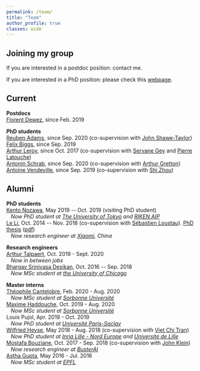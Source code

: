 ```yaml
---
permalink: /team/
title: "Team"
author_profile: true
classes: wide
---
```


## Joining my group

If you are interested in a postdoc position: contact me.

If you are interested in a PhD position: please check this [webpage](https://www.ucl.ac.uk/ai-centre/study).

## Current

**Postdocs**   
[Florent Dewez](https://scholar.google.fr/citations?user=5YzcyIAAAAAJ&hl=fr&oi=ao), since Feb. 2019

**PhD students**   
[Reuben Adams](https://www.linkedin.com/in/reuben-adams-10031b180/?originalSubdomain=nl), since Sep. 2020 (co-supervision with [John Shawe-Taylor](http://www0.cs.ucl.ac.uk/staff/J.Shawe-Taylor/))   
[Felix Biggs](https://www.felixbiggs.com), since Sep. 2019   
[Arthur Leroy](https://arthur-leroy.netlify.app), since Oct. 2017 (co-supervision with [Servane Gey](http://helios.mi.parisdescartes.fr/~gey/) and [Pierre Latouche](http://helios.mi.parisdescartes.fr/~platouch/))       
[Antonin Schrab](), since Sep. 2020 (co-supervision with [Arthur Gretton](http://www.gatsby.ucl.ac.uk/~gretton/))     
[Antoine Vendeville](https://antoinevendeville.github.io/), since Sep. 2019 (co-supervision with [Shi Zhou](https://wp.cs.ucl.ac.uk/shizhou/))   

<!-- **Research engineers**     -->
   

<!-- **Master interns**      --> 
  


## Alumni

<!-- **Postdocs** -->

**PhD students**       
[Kento Nozawa](https://nzw0301.github.io), May 2019 -- Oct. 2019 (visiting PhD student)      
&nbsp;&nbsp;&nbsp;*Now PhD student at [The University of Tokyo](https://www.u-tokyo.ac.jp/en/) and [RIKEN AIP](https://www.u-tokyo.ac.jp/en/)*       
[Le Li](https://www.researchgate.net/scientific-contributions/2108172811_Le_Li), Oct. 2014 -- Nov. 2018 (co-supervision with [Sébastien Loustau](https://www.linkedin.com/in/sébastien-loustau-b57b4555/)). [PhD thesis](https://tel.archives-ouvertes.fr/tel-01970795/) ([pdf](https://tel.archives-ouvertes.fr/tel-01970795/document))            
&nbsp;&nbsp;&nbsp;*Now research engineer at [Xiaomi](https://www.mi.com/global/about), China* 

**Research engineers**     
[Arthur Talpaert](https://www.linkedin.com/in/arthur-talpaert-04b446a5/), Oct. 2019 - Sept. 2020    
&nbsp;&nbsp;&nbsp;*Now in between jobs*		
[Bhargav Srinivasa Desikan](https://github.com/bhargavvader/), Oct. 2016 -- Sep. 2018      
&nbsp;&nbsp;&nbsp;*Now MSc student at [the University of Chicago](https://www.uchicago.edu)*

**Master interns**         
[Théophile Cantelobre](https://theophilec.github.io), Feb. 2020 - Aug. 2020       
&nbsp;&nbsp;&nbsp;*Now MSc student at [Sorbonne Université](https://www.sorbonne-universite.fr)*		
[Maxime Haddouche](https://maximehaddouche.github.io), Oct. 2019 - Aug. 2020     
&nbsp;&nbsp;&nbsp;*Now MSc student at [Sorbonne Université](https://www.sorbonne-universite.fr)*		
Louis Pujol, Apr. 2019 - Oct. 2019    
&nbsp;&nbsp;&nbsp;*Now PhD student at [Université Paris-Saclay](https://www.universite-paris-saclay.fr)*		     
[Wilfried Heyse](https://www.linkedin.com/in/wilfried-heyse-711008151/), May 2018 - Aug. 2018 (co-supervision with [Viet Chi Tran](https://perso.math.u-pem.fr/tran.viet-chi/))     
&nbsp;&nbsp;&nbsp;*Now PhD student at [Inria Lille - Nord Europe](https://www.inria.fr/fr/centre-inria-lille-nord-europe) and [Université de Lille](https://www.univ-lille.fr)*     
[Mostafa Bouziane](https://www.linkedin.com/in/mostafa-b-49732b11b/), Oct. 2017 - Sep. 2018 (co-supervision with [John Klein](https://john-klein.github.io))     
&nbsp;&nbsp;&nbsp;*Now research engineer at [BusterAI](https://buster.ai)*   
[Astha Gupta](https://www.linkedin.com/in/astha736/), May 2016 - Jul. 2016    
&nbsp;&nbsp;&nbsp;*Now MSc student at [EPFL](https://www.epfl.ch/fr/)*    
